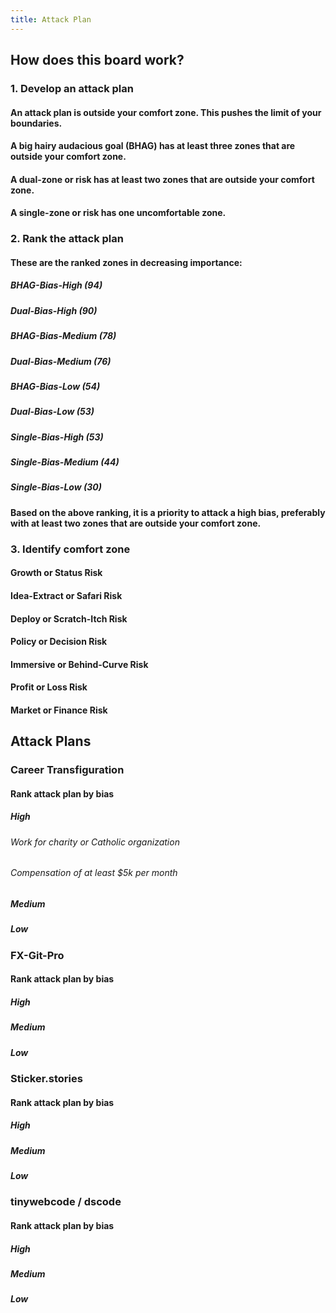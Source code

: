 ```yaml
---
title: Attack Plan
---
```


## How does this board work?
### 1. Develop an attack plan
#### An attack plan is outside your comfort zone. This pushes the limit of your boundaries.
#### A big hairy audacious goal (BHAG) has at least three zones that are outside your comfort zone.
#### A dual-zone or risk has at least two zones that are outside your comfort zone.
#### A single-zone or risk has one uncomfortable zone.
### 2. Rank the attack plan
#### These are the ranked zones in decreasing importance:
##### BHAG-Bias-High (94)
##### Dual-Bias-High (90)
##### BHAG-Bias-Medium (78)
##### Dual-Bias-Medium (76)
##### BHAG-Bias-Low (54)
##### Dual-Bias-Low (53)
##### Single-Bias-High (53)
##### Single-Bias-Medium (44)
##### Single-Bias-Low (30)
#### Based on the above ranking, it is a priority to attack a high bias, preferably with at least two zones that are outside your comfort zone.
### 3. Identify comfort zone
#### Growth or Status Risk
#### Idea-Extract or Safari Risk
#### Deploy or Scratch-Itch Risk
#### Policy or Decision Risk
#### Immersive or Behind-Curve Risk
#### Profit or Loss Risk
#### Market or Finance Risk
## Attack Plans
### Career Transfiguration
#### Rank attack plan by bias
##### High
###### Work for charity or Catholic organization
###### Compensation of at least $5k per month
##### Medium
##### Low
### FX-Git-Pro
#### Rank attack plan by bias
##### High
##### Medium
##### Low
### Sticker.stories
#### Rank attack plan by bias
##### High
##### Medium
##### Low
### tinywebcode / dscode
#### Rank attack plan by bias
##### High
##### Medium
##### Low
